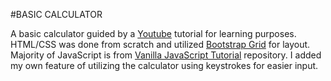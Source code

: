#BASIC CALCULATOR

A basic calculator guided by a [Youtube](https://www.youtube.com/watch?v=j59qQ7YWLxw&ab_channel=WebDevSimplified) tutorial for learning purposes. HTML/CSS was done from scratch and utilized [Bootstrap Grid](https://github.com/twbs/bootstrap/blob/main/dist/css/bootstrap-grid.css) for layout. Majority of JavaScript is from [Vanilla JavaScript Tutorial](https://github.com/WebDevSimplified/Vanilla-JavaScript-Calculator) repository. I added my own feature of utilizing the calculator using keystrokes for easier input.